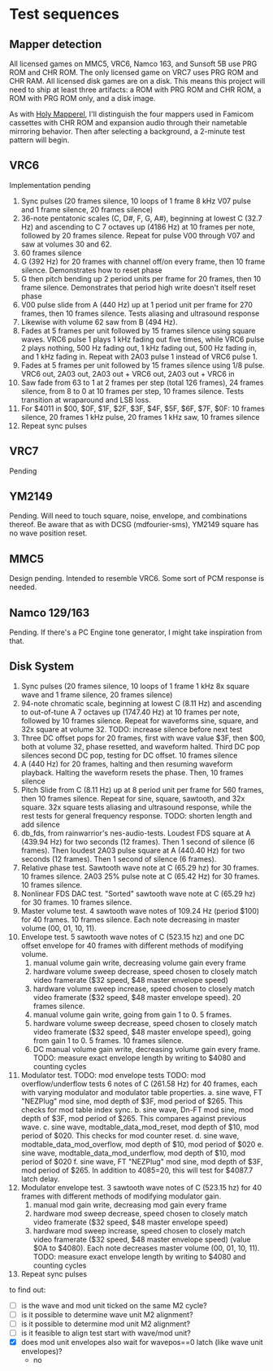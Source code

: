  Test sequences
==============

Mapper detection
----------------
All licensed games on MMC5, VRC6, Namco 163, and Sunsoft 5B use PRG
ROM and CHR ROM.  The only licensed game on VRC7 uses PRG ROM and CHR
RAM.  All licensed disk games are on a disk.  This means this project
will need to ship at least three artifacts: a ROM with PRG ROM and
CHR ROM, a ROM with PRG ROM only, and a disk image.

As with [Holy Mapperel], I'll distinguish the four mappers used in
Famicom cassettes with CHR ROM and expansion audio through their
nametable mirroring behavior.  Then after selecting a background,
a 2-minute test pattern will begin.

[Holy Mapperel]: https://github.com/pinobatch/holy-mapperel

VRC6
----
Implementation pending

1. Sync pulses (20 frames silence, 10 loops of 1 frame 8 kHz V07
   pulse and 1 frame silence, 20 frames silence)
2. 36-note pentatonic scales (C, D#, F, G, A#), beginning at lowest
   C (32.7 Hz) and ascending to C 7 octaves up (4186 Hz) at 10 frames
   per note, followed by 20 frames silence.  Repeat for pulse V00
   through V07 and saw at volumes 30 and 62.
3. 60 frames silence
4. G (392 Hz) for 20 frames with channel off/on every frame, then
   10 frame silence.  Demonstrates how to reset phase
5. G then pitch bending up 2 period units per frame for 20 frames,
   then 10 frame silence.  Demonstrates that period high write
   doesn't itself reset phase
6. V00 pulse slide from A (440 Hz) up at 1 period unit per frame
   for 270 frames, then 10 frames silence.  Tests aliasing and
   ultrasound response
7. Likewise with volume 62 saw from B (494 Hz).
8. Fades at 5 frames per unit followed by 15 frames silence using
   square waves.  VRC6 pulse 1 plays 1 kHz fading out five times,
   while VRC6 pulse 2 plays nothing, 500 Hz fading out, 1 kHz fading
   out, 500 Hz fading in, and 1 kHz fading in.  Repeat with 2A03
   pulse 1 instead of VRC6 pulse 1.
9. Fades at 5 frames per unit followed by 15 frames silence using
   1/8 pulse.  VRC6 out, 2A03 out, 2A03 out + VRC6 out,
   2A03 out + VRC6 in
10. Saw fade from 63 to 1 at 2 frames per step (total 126 frames),
    24 frames silence, from 8 to 0 at 10 frames per step, 10 frames
    silence.  Tests transition at wraparound and LSB loss.
11. For $4011 in $00, $0F, $1F, $2F, $3F, $4F, $5F, $6F, $7F, $0F:
    10 frames silence, 20 frames 1 kHz pulse, 20 frames 1 kHz saw,
    10 frames silence
12. Repeat sync pulses

VRC7
----
Pending

YM2149
------
Pending.  Will need to touch square, noise, envelope, and
combinations thereof.  Be aware that as with DCSG (mdfourier-sms),
YM2149 square has no wave position reset.

MMC5
----
Design pending.  Intended to resemble VRC6.  Some sort of PCM
response is needed.

Namco 129/163
-------------
Pending.  If there's a PC Engine tone generator, I might take
inspiration from that.

Disk System
-----------
1. Sync pulses (20 frames silence, 10 loops of 1 frame 1 kHz 8x
   square wave and 1 frame silence, 20 frames silence)
2. 94-note chromatic scale, beginning at lowest
   C (8.11 Hz) and ascending to out-of-tune A 7 octaves up
   (1747.40 Hz) at 10 frames per note, followed by 10 frames silence.
   Repeat for waveforms sine, square, and 32x square at volume 32.
   TODO: increase silence before next test
3. Three DC offset pops for 20 frames, first with wave value $3F,
   then $00, both at volume 32, phase resetted, and waveform halted.
   Third DC pop silences second DC pop, testing for DC offset.
   10 frames silence
4. A (440 Hz) for 20 frames, halting and then resuming waveform
   playback. Halting the waveform resets the phase.
   Then, 10 frames silence
5. Pitch Slide from C (8.11 Hz) up at 8 period unit per frame
   for 560 frames, then 10 frames silence. Repeat for sine, square,
   sawtooth, and 32x square. 32x square tests aliasing and ultrasound
   response, while the rest tests for general frequency response.
   TODO: shorten length and add silence
6. db_fds, from rainwarrior's nes-audio-tests.
   Loudest FDS square at A (439.94 Hz) for two seconds (12 frames).
   Then 1 second of silence (6 frames).
   Then loudest 2A03 pulse square at A (440.40 Hz) for two seconds (12
   frames).
   Then 1 second of silence (6 frames).
7. Relative phase test. Sawtooth wave note at C (65.29 hz) for 30
   frames. 10 frames silence.
   2A03 25% pulse note at C (65.42 Hz) for 30 frames.
   10 frames silence.
8. Nonlinear FDS DAC test. "Sorted" sawtooth wave note at C (65.29 hz)
   for 30 frames. 10 frames silence.
9. Master volume test. 4 sawtooth wave notes of 109.24 Hz (period
   $100) for 40 frames. 10 frames silence.
   Each note decreasing in master volume (00, 01, 10, 11).
10. Envelope test.
    5 sawtooth wave notes of C (523.15 hz) and one DC offset envelope
    for 40 frames with different methods of modifying volume.
    1. manual volume gain write, decreasing volume gain every frame
    2. hardware volume sweep decrease, speed chosen to closely match
       video framerate ($32 speed, $48 master envelope speed)
    3. hardware volume sweep increase, speed chosen to closely match
       video framerate ($32 speed, $48 master envelope speed).
       20 frames silence.
    4. manual volume gain write, going from gain 1 to 0. 5 frames.
    5. hardware volume sweep decrease, speed chosen to closely match
       video framerate ($32 speed, $48 master envelope speed), going
       from gain 1 to 0. 5 frames.
       10 frames silence.
    6. DC manual volume gain write, decreasing volume gain every frame.
    TODO: measure exact envelope length by writing to $4080 and
    counting cycles
11. Modulator test.
    TODO: mod envelope tests
    TODO: mod overflow/underflow tests
    6 notes of C (261.58 Hz) for 40 frames, each with varying
    modulator and modulator table properties.
    a. sine wave, FT "NEZPlug" mod sine, mod depth of $3F, mod period
       of $265. This checks for mod table index sync.
    b. sine wave, Dn-FT mod sine, mod depth of $3F, mod period
       of $265. This compares against previous wave.
    c. sine wave, modtable_data_mod_reset, mod depth of $10, mod
       period of $020. This checks for mod counter reset.
    d. sine wave, modtable_data_mod_overflow, mod depth of $10, mod
       period of $020
    e. sine wave, modtable_data_mod_underflow, mod depth of $10, mod
       period of $020
    f. sine wave, FT "NEZPlug" mod sine, mod depth of $3F, mod period
       of $265. In addition to $4085=$20, this will test for $4087.7
       latch delay.
12. Modulator envelope test.
    3 sawtooth wave notes of C (523.15 hz) for 40 frames with
    different methods of modifying modulator gain.
    1. manual mod gain write, decreasing mod gain every frame
    2. hardware mod sweep decrease, speed chosen to closely match
       video framerate ($32 speed, $48 master envelope speed)
    3. hardware mod sweep increase, speed chosen to closely match
       video framerate ($32 speed, $48 master envelope speed)
    (value $0A to $4080).
    Each note decreases master volume (00, 01, 10, 11).
    TODO: measure exact envelope length by writing to $4080 and
    counting cycles
13. Repeat sync pulses

to find out:
- [ ] is the wave and mod unit ticked on the same M2 cycle?
- [ ] is it possible to determine wave unit M2 alignment?
- [ ] is it possible to determine mod unit M2 alignment?
- [ ] is it feasible to align test start with wave/mod unit?
- [x] does mod unit envelopes also wait for wavepos==0 latch (like wave unit envelopes)?
  - no